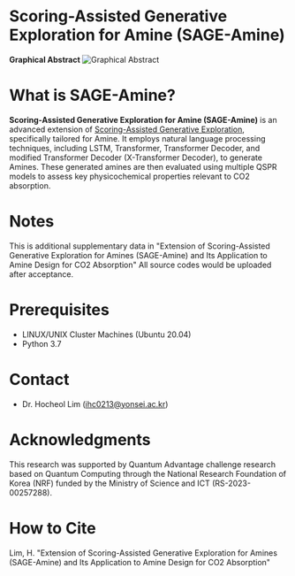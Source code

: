 # Scoring-Assisted Generative Exploration for Amine (SAGE-Amine)
**Graphical Abstract**
![Graphical Abstract](https://github.com/user-attachments/assets/b1d1bf83-ef0c-4144-af6e-cdb592cd2045)

# What is SAGE-Amine?
**Scoring-Assisted Generative Exploration for Amine (SAGE-Amine)** is an advanced extension of [Scoring-Assisted Generative Exploration](https://github.com/hclim0213/SAGE/tree/main), specifically tailored for Amine.
It employs natural language processing techniques, including LSTM, Transformer, Transformer Decoder, and modified Transformer Decoder (X-Transformer Decoder), to generate Amines. 
These generated amines are then evaluated using multiple QSPR models to assess key physicochemical properties relevant to CO2 absorption.

# Notes
This is additional supplementary data in "Extension of Scoring-Assisted Generative Exploration for Amines (SAGE-Amine) and Its Application to Amine Design for CO2 Absorption"
All source codes would be uploaded after acceptance.

# Prerequisites
* LINUX/UNIX Cluster Machines (Ubuntu 20.04)
* Python 3.7

# Contact
* Dr. Hocheol Lim (ihc0213@yonsei.ac.kr)

# Acknowledgments
This research was supported by Quantum Advantage challenge research based on 
Quantum Computing through the National Research Foundation of Korea (NRF) 
funded by the Ministry of Science and ICT (RS-2023-00257288).

# How to Cite
Lim, H. "Extension of Scoring-Assisted Generative Exploration for Amines (SAGE-Amine) and Its Application to Amine Design for CO2 Absorption"
